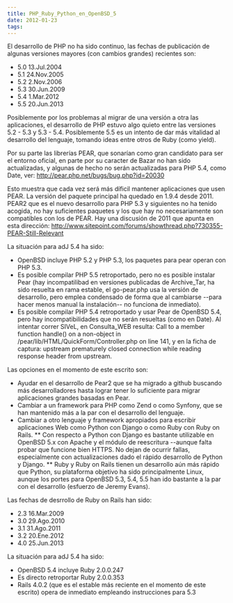 ```yaml
---
title: PHP_Ruby_Python_en_OpenBSD_5
date: 2012-01-23
tags:
---
```

El desarrollo de PHP no ha sido continuo, las fechas de publicación de algunas versiones mayores (con cambios grandes) recientes son:
* 5.0 13.Jul.2004
* 5.1 24.Nov.2005
* 5.2 2.Nov.2006
* 5.3 30.Jun.2009
* 5.4 1.Mar.2012
* 5.5 20.Jun.2013

Posiblemente por los problemas al migrar de una versión a otra las aplicaciones, el desarrollo de PHP estuvo algo quieto entre las versiones 5.2 - 5.3 y 5.3 - 5.4.   Posiblemente 5.5 es un intento de dar más vitalidad al desarrollo del lenguaje, tomando ideas entre otros de Ruby (como yield).

Por su parte las librerías PEAR, que sonarían como gran candidato para ser el entorno oficial, en parte por su caracter de Bazar no han sido actualizadas, y algunas de hecho no serán actualizadas para PHP 5.4, como Date, ver: http://pear.php.net/bugs/bug.php?id=20030

Esto muestra que cada vez será más díficil mantener aplicaciones que usen PEAR.  La versión del paquete principal ha quedado en 1.9.4 desde 2011.  PEAR2 que es el nuevo desarrollo para PHP 5.3 y siguientes no ha tenido acogida, no hay suficientes paquetes y los que hay no necesariamente son compatibles con los de PEAR.  Hay una discusión de 2011 que apunta en esta dirección: http://www.sitepoint.com/forums/showthread.php?730355-PEAR-Still-Relevant

La situación para adJ 5.4 ha sido:
* OpenBSD incluye PHP 5.2 y PHP 5.3, los paquetes para pear operan con PHP 5.3.
* Es posible compilar PHP 5.5 retroportado, pero no es posible instalar Pear (hay incompatilibad en versiones publicadas de Archive_Tar, ha sido resuelta en rama estable, el go-pear.php usa la versión de desarrollo, pero emplea condensado de forma que al cambiarse --para hacer menos manual la instalación-- no funciona de inmediato).
* Es posible compilar PHP 5.4 retroportado y usar Pear de OpenBSD 5.4, pero hay incompatibilidades que no serán resueltas (como en Date).  Al intentar correr SIVeL, en Consulta_WEB resulta:  Call to a member function handle() on a non-object in /pear/lib/HTML/QuickForm/Controller.php on line 141, y en la ficha de captura: upstream prematurely closed connection while reading response header from upstream.

Las opciones en el momento de este escrito son:

* Ayudar en el desarrollo de Pear2 que se ha migrado a github buscando más desarrolladores hasta lograr tener lo suficiente para migrar aplicaciones grandes basadas en Pear.
* Cambiar a un framework para PHP como Zend o como Synfony, que se han mantenido más a la par con el desarrollo del lenguaje.
* Cambiar a otro lenguaje y framework apropiados para escribir aplicaciones Web como Python con Django o como Ruby con Ruby on Rails.
** Con respecto a Python con Django es bastante utilizable en OpenBSD 5.x con Apache y el módulo de reescritura --aunque falta probar que funcione bien HTTPS.  No dejan de ocurrir fallas, especialmente con actualizaciones dado el rápido desarrollo de Python y Django.
** Ruby y Ruby on Rails tienen un desarrollo aún más rápido que Python, su plataforma objetivo ha sido principalmente Linux, aunque los portes para OpenBSD 5.3, 5.4, 5.5 han ido bastante a la par con el desarrollo (esfuerzo de Jeremy Evans).  

   

Las fechas de desrrollo de Ruby on Rails han sido:
* 2.3 16.Mar.2009
* 3.0 29.Ago.2010
* 3.1 31.Ago.2011
* 3.2 20.Ene.2012
* 4.0 25.Jun.2013

La situación para adJ 5.4 ha sido:

* OpenBSD 5.4 incluye Ruby 2.0.0.247
* Es directo retroportar Ruby 2.0.0.353
* Rails 4.0.2 (que es el estable más reciente en el momento de este escrito) opera de inmediato empleando instrucciones para 5.3
